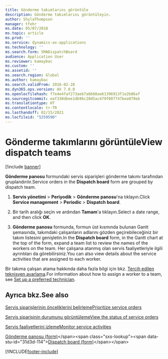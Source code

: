 ```yaml
---
title: Gönderme takımlarını görüntüle
description: Gönderme takımlarını görüntüleyin.
author: ShylaThompson
manager: tfehr
ms.date: 05/07/2018
ms.topic: article
ms.prod: ''
ms.service: dynamics-ax-applications
ms.technology: ''
ms.search.form: SMADispatchBoard
audience: Application User
ms.reviewer: kamaybac
ms.custom: ''
ms.assetid: ''
ms.search.region: Global
ms.author: kamaybac
ms.search.validFrom: 2016-02-28
ms.dyn365.ops.version: AX 7.0.0
ms.openlocfilehash: f7e4e4faf273aeb7a6b68ae61396913f1e2b86af
ms.sourcegitcommit: eaf330dbee1db96c20d5ac479f007747bea079eb
ms.translationtype: HT
ms.contentlocale: tr-TR
ms.lasthandoff: 02/15/2021
ms.locfileid: "5259590"
---
```

# <a name="view-dispatch-teams"></a><span data-ttu-id="31d3d-103">Gönderme takımlarını görüntüle</span><span class="sxs-lookup"><span data-stu-id="31d3d-103">View dispatch teams</span></span>   

[!include [banner](../includes/banner.md)]


<span data-ttu-id="31d3d-104">**Gönderme panosu** formundaki servis siparişleri gönderme takımı tarafından gruplandırılır.</span><span class="sxs-lookup"><span data-stu-id="31d3d-104">Service orders in the **Dispatch board** form are grouped by dispatch team.</span></span>

1.  <span data-ttu-id="31d3d-105">**Servis yönetimi** \> **Periyodik** \> **Gönderme panosu**'na tıklayın.</span><span class="sxs-lookup"><span data-stu-id="31d3d-105">Click **Service management** \> **Periodic** \> **Dispatch board**.</span></span>

2.  <span data-ttu-id="31d3d-106">Bir tarih aralığı seçin ve ardından **Tamam**'a tıklayın.</span><span class="sxs-lookup"><span data-stu-id="31d3d-106">Select a date range, and then click **OK**.</span></span>

3.  <span data-ttu-id="31d3d-107">**Gönderme panosu** formunda, formun üst kısmında bulunan Gantt şemasında, takımdaki çalışanların adlarını gözden geçirebileceğiniz bir takım listesini genişletin.</span><span class="sxs-lookup"><span data-stu-id="31d3d-107">In the **Dispatch board** form, in the Gantt chart at the top of the form, expand a team list to review the names of the workers on the team.</span></span> <span data-ttu-id="31d3d-108">Her çalışana atanmış olan servis faaliyetleriyle ilgili ayrıntıları da görebilirsiniz.</span><span class="sxs-lookup"><span data-stu-id="31d3d-108">You can also view details about the service activities that are assigned to each worker.</span></span>

<span data-ttu-id="31d3d-109">Bir takıma çalışan atama hakkında daha fazla bilgi için bkz. [Tercih edilen teknisyen ayarlama](set-up-preferred-technician.md).</span><span class="sxs-lookup"><span data-stu-id="31d3d-109">For information about how to assign a worker to a team, see [Set up a preferred technician](set-up-preferred-technician.md).</span></span>

## <a name="see-also"></a><span data-ttu-id="31d3d-110">Ayrıca bkz.</span><span class="sxs-lookup"><span data-stu-id="31d3d-110">See also</span></span>

[<span data-ttu-id="31d3d-111">Servis siparişlerinin önceliklerini belirleme</span><span class="sxs-lookup"><span data-stu-id="31d3d-111">Prioritize service orders</span></span>](prioritize-service-orders.md)

[<span data-ttu-id="31d3d-112">Servis siparişinin durumunu görüntüleme</span><span class="sxs-lookup"><span data-stu-id="31d3d-112">View the status of service orders</span></span>](view-the-status-of-service-orders.md)

[<span data-ttu-id="31d3d-113">Servis faaliyetlerini izleme</span><span class="sxs-lookup"><span data-stu-id="31d3d-113">Monitor service activities</span></span>](monitor-service-activities.md)

<span data-ttu-id="31d3d-114">[Gönderme panosu (form)](https://technet.microsoft.com/library/hh242789\(v=ax.60\))</span><span class="sxs-lookup"><span data-stu-id="31d3d-114">[Dispatch board (form)](https://technet.microsoft.com/library/hh242789\(v=ax.60\))</span></span>

  




[!INCLUDE[footer-include](../../includes/footer-banner.md)]